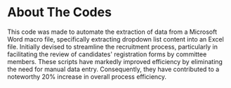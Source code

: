 <h1> About The Codes </h1>
This code was made to automate the extraction of data from a Microsoft Word macro file, specifically extracting dropdown list content into an Excel file. 
Initially devised to streamline the recruitment process, particularly in facilitating the review of candidates' registration forms by committee members.
These scripts have markedly improved efficiency by eliminating the need for manual data entry. 
Consequently, they have contributed to a noteworthy 20% increase in overall process efficiency.
